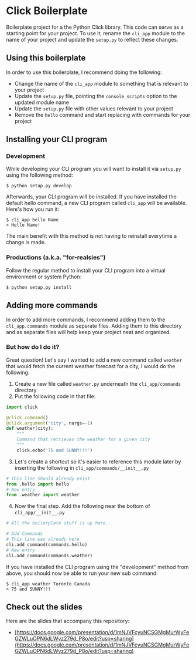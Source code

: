 # Click Boilerplate
Boilerplate project for a the Python Click library. This code can serve as a starting point for your project.
To use it, rename the `cli_app` module to the name of your project and update the `setup.py` to reflect these 
changes.

## Using this boilerplate

In order to use this boilerplate, I recommend doing the following:

- Change the name of the `cli_app` module to something that is relevant to your project
- Update the `setup.py` file, pointing the `console_scripts` option to the updated module name
- Update the `setup.py` file with other values relevant to your project
- Remove the `hello` command and start replacing with commands for your project

## Installing your CLI program

### Development

While developing your CLI program you will want to install it via `setup.py` using the following method:

```
$ python setup.py develop
```

Afterwards, your CLI program will be installed.
If you have installed the default hello command,
a new CLI program called `cli_app` will be available.
Here's how you run it:

```
$ cli_app hello Name
> Hello Name!
```

The main benefit with this method is not having to reinstall everytime a change is made.

### Productions (a.k.a. "for-realsies")

Follow the regular method to install your CLI program into a virtual environment or system Python:

```
$ python setup.py install
```

## Adding more commands

In order to add more commands, 
I recommend adding them to the `cli_app.commands` module as separate files.
Adding them to this directory and as separate files will help keep your project neat and organized.

### But how do I do it?

Great question! Let's say I wanted to add a new command called `weather` that would fetch the current weather
forecast for a city, I would do the following:

1. Create a new file called `weather.py` underneath the `cli_app/commands` directory
2. Put the following code in that file:
```python
import click

@click.command()
@click.argument('city', nargs=-1)
def weather(city):
    """
    Command that retrieves the weather for a given city
    """
    click.echo('75 and SUNNY!!!')
```
3. Let's create a shortcut so it's easier to reference this module later by inserting the following in `cli_app/commands/__init__.py`
```python
# This line should already exist
from .hello import hello
# New entry
from .weather import weather
```
4. Now the final step. Add the following near the bottom of `cli_app/__init__.py`
```python
# All the boilerplate stuff is up here...

# Add Commands
# This line was already here
cli.add_command(commands.hello)
# New entry
cli.add_command(commands.weather)
```

If you have installed the CLI program using the "development" method from above,
you should now be able to run your new sub command:
```
$ cli_app weather Toronto Canada
> 75 and SUNNY!!!
```

## Check out the slides
Here are the slides that accompany this repository:

- [https://docs.google.com/presentation/d/1mNJVFcyuNCSGMgMurWyFeGZWLuOPN6dLWvz279d_P8o/edit?usp=sharing](https://docs.google.com/presentation/d/1mNJVFcyuNCSGMgMurWyFeGZWLuOPN6dLWvz279d_P8o/edit?usp=sharing)
